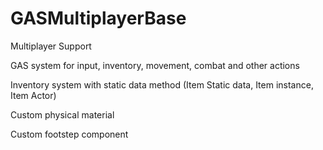 # GASMultiplayerBase

Multiplayer Support

GAS system for input, inventory, movement, combat and other actions

Inventory system with static data method (Item Static data, Item instance, Item Actor)

Custom physical material

Custom footstep component
